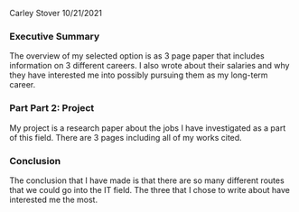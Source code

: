Carley Stover 10/21/2021

### Executive Summary

The overview of my selected option is as 3 page paper that includes information on 3 different careers. I also wrote about their salaries and why they have interested me into possibly pursuing them as my long-term career. 

### Part Part 2: Project

My project is a research paper about the jobs I have investigated as a part of this field. There are 3 pages including all of my works cited. 

### Conclusion

The conclusion that I have made is that there are so many different routes that we could go into the IT field. The three that I chose to write about have interested me the most. 

